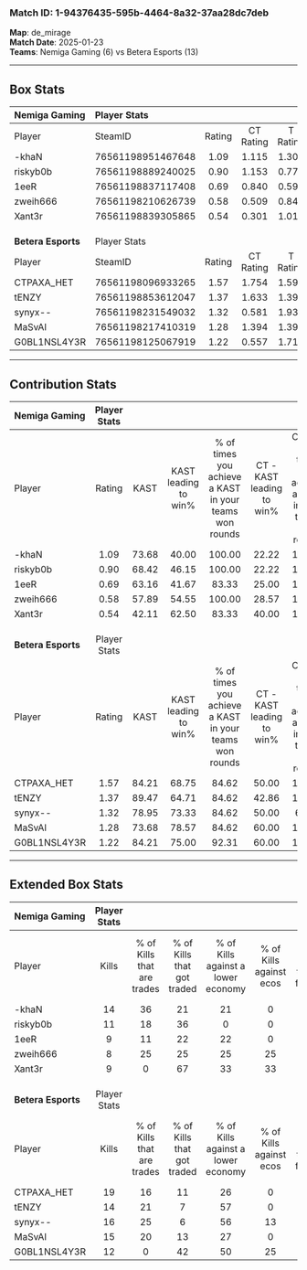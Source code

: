 ### Match ID: 1-94376435-595b-4464-8a32-37aa28dc7deb  
**Map**: de_mirage  
**Match Date**: 2025-01-23  
**Teams**: Nemiga Gaming (6) vs Betera Esports (13)  

---  

## Box Stats  

| **Nemiga Gaming**  | Player Stats      |        |           |          |       |      |       |         |        |      |     |
| :- | :- | :-: | :-: | :-: | :-: | :-: | :-: | :-: | :-: | :-: | :-: |
| Player             | SteamID           | Rating | CT Rating | T Rating | KAST  | ADR  | Kills | Assists | Deaths | K/D  | HS% |
| -khaN              | 76561198951467648 |  1.09  |   1.115   |  1.306   | 73.68 | 70.6 |  14   |    3    |   14   | 1.00 | 21  |
| riskyb0b           | 76561198889240025 |  0.90  |   1.153   |  0.776   | 68.42 | 83.2 |  11   |    4    |   16   | 0.69 | 72  |
| 1eeR               | 76561198837117408 |  0.69  |   0.840   |  0.596   | 63.16 | 51.8 |   9   |    3    |   15   | 0.60 | 33  |
| zweih666           | 76561198210626739 |  0.58  |   0.509   |  0.849   | 57.89 | 42.2 |   8   |    3    |   15   | 0.53 | 50  |
| Xant3r             | 76561198839305865 |  0.54  |   0.301   |  1.013   | 42.11 | 62.7 |   9   |    1    |   16   | 0.56 | 88  |
|                    |                   |        |           |          |       |      |       |         |        |      |     |
|                    |                   |        |           |          |       |      |       |         |        |      |     |
|                    |                   |        |           |          |       |      |       |         |        |      |     |
| **Betera Esports** | Player Stats      |        |           |          |       |      |       |         |        |      |     |
| Player             | SteamID           | Rating | CT Rating | T Rating | KAST  | ADR  | Kills | Assists | Deaths | K/D  | HS% |
| CTPAXA_HET         | 76561198096933265 |  1.57  |   1.754   |  1.595   | 84.21 | 83.6 |  19   |    2    |   9    | 2.11 | 47  |
| tENZY              | 76561198853612047 |  1.37  |   1.633   |  1.397   | 89.47 | 88.2 |  14   |    3    |   10   | 1.40 | 71  |
| synyx--            | 76561198231549032 |  1.32  |   0.581   |  1.934   | 78.95 | 83.4 |  16   |    5    |   12   | 1.33 | 43  |
| MaSvAl             | 76561198217410319 |  1.28  |   1.394   |  1.398   | 73.68 | 88.2 |  15   |    5    |   11   | 1.36 | 86  |
| G0BL1NSL4Y3R       | 76561198125067919 |  1.22  |   0.557   |  1.712   | 84.21 | 72.7 |  12   |    4    |   9    | 1.33 | 83  |
---  

## Contribution Stats  

| **Nemiga Gaming**  | Player Stats |       |                      |                                                        |                           |                                                             |                          |                                                            |
| :- | :-: | :-: | :-: | :-: | :-: | :-: | :-: | :-: |
| Player             |    Rating    | KAST  | KAST leading to win% | % of times you achieve a KAST in your teams won rounds | CT - KAST leading to win% | CT - % of times you achieve a KAST in your teams won rounds | T - KAST leading to win% | T - % of times you achieve a KAST in your teams won rounds |
| -khaN              |     1.09     | 73.68 |        40.00         |                         100.00                         |           22.22           |                           100.00                            |          66.67           |                           100.00                           |
| riskyb0b           |     0.90     | 68.42 |        46.15         |                         100.00                         |           22.22           |                           100.00                            |          100.00          |                           100.00                           |
| 1eeR               |     0.69     | 63.16 |        41.67         |                         83.33                          |           25.00           |                           100.00                            |          75.00           |                           75.00                            |
| zweih666           |     0.58     | 57.89 |        54.55         |                         100.00                         |           28.57           |                           100.00                            |          100.00          |                           100.00                           |
| Xant3r             |     0.54     | 42.11 |        62.50         |                         83.33                          |           40.00           |                           100.00                            |          100.00          |                           75.00                            |
|                    |              |       |                      |                                                        |                           |                                                             |                          |                                                            |
|                    |              |       |                      |                                                        |                           |                                                             |                          |                                                            |
|                    |              |       |                      |                                                        |                           |                                                             |                          |                                                            |
| **Betera Esports** | Player Stats |       |                      |                                                        |                           |                                                             |                          |                                                            |
| Player             |    Rating    | KAST  | KAST leading to win% | % of times you achieve a KAST in your teams won rounds | CT - KAST leading to win% | CT - % of times you achieve a KAST in your teams won rounds | T - KAST leading to win% | T - % of times you achieve a KAST in your teams won rounds |
| CTPAXA_HET         |     1.57     | 84.21 |        68.75         |                         84.62                          |           50.00           |                           100.00                            |          80.00           |                           80.00                            |
| tENZY              |     1.37     | 89.47 |        64.71         |                         84.62                          |           42.86           |                           100.00                            |          80.00           |                           80.00                            |
| synyx--            |     1.32     | 78.95 |        73.33         |                         84.62                          |           50.00           |                            66.67                            |          81.82           |                           90.00                            |
| MaSvAl             |     1.28     | 73.68 |        78.57         |                         84.62                          |           60.00           |                           100.00                            |          88.89           |                           80.00                            |
| G0BL1NSL4Y3R       |     1.22     | 84.21 |        75.00         |                         92.31                          |           60.00           |                           100.00                            |          81.82           |                           90.00                            |
---  

## Extended Box Stats  

| **Nemiga Gaming**  | Player Stats |                            |                            |                                    |                         |                              |                                 |        |                             |                                     |                          |                               |                            |
| :- | :-: | :-: | :-: | :-: | :-: | :-: | :-: | :-: | :-: | :-: | :-: | :-: | :-: |
| Player             |    Kills     | % of Kills that are trades | % of Kills that got traded | % of Kills against a lower economy | % of Kills against ecos | % of Kills that are flawless | % of Kills that are close duels | Deaths | % of Deaths that get traded | % of Deaths against a lower economy | % of Deaths against ecos | % of Deaths that are flawless | % of Deaths that are close |
| -khaN              |      14      |             36             |             21             |                 21                 |            0            |              79              |                7                |   14   |             14              |                  7                  |            7             |              71               |             0              |
| riskyb0b           |      11      |             18             |             36             |                 0                  |            0            |              73              |                0                |   16   |             25              |                  6                  |            0             |              56               |             6              |
| 1eeR               |      9       |             11             |             22             |                 22                 |            0            |              67              |                0                |   15   |             13              |                 13                  |            7             |              67               |             7              |
| zweih666           |      8       |             25             |             25             |                 25                 |           25            |              75              |               13                |   15   |             13              |                  7                  |            0             |              80               |             0              |
| Xant3r             |      9       |             0              |             67             |                 33                 |           33            |              67              |                0                |   16   |              6              |                 13                  |            6             |              50               |             6              |
|                    |              |                            |                            |                                    |                         |                              |                                 |        |                             |                                     |                          |                               |                            |
|                    |              |                            |                            |                                    |                         |                              |                                 |        |                             |                                     |                          |                               |                            |
|                    |              |                            |                            |                                    |                         |                              |                                 |        |                             |                                     |                          |                               |                            |
| **Betera Esports** | Player Stats |                            |                            |                                    |                         |                              |                                 |        |                             |                                     |                          |                               |                            |
| Player             |    Kills     | % of Kills that are trades | % of Kills that got traded | % of Kills against a lower economy | % of Kills against ecos | % of Kills that are flawless | % of Kills that are close duels | Deaths | % of Deaths that get traded | % of Deaths against a lower economy | % of Deaths against ecos | % of Deaths that are flawless | % of Deaths that are close |
| CTPAXA_HET         |      19      |             16             |             11             |                 26                 |            0            |              74              |                5                |   9    |             33              |                 11                  |            0             |              89               |             0              |
| tENZY              |      14      |             21             |             7              |                 57                 |            0            |              57              |                7                |   10   |             40              |                 20                  |            0             |              50               |             10             |
| synyx--            |      16      |             25             |             6              |                 56                 |           13            |              69              |                6                |   12   |             33              |                 17                  |            0             |              67               |             0              |
| MaSvAl             |      15      |             20             |             13             |                 27                 |            0            |              53              |                0                |   11   |             36              |                 27                  |            0             |              73               |             9              |
| G0BL1NSL4Y3R       |      12      |             0              |             42             |                 50                 |           25            |              67              |                0                |   9    |             22              |                  0                  |            0             |              89               |             0              |
